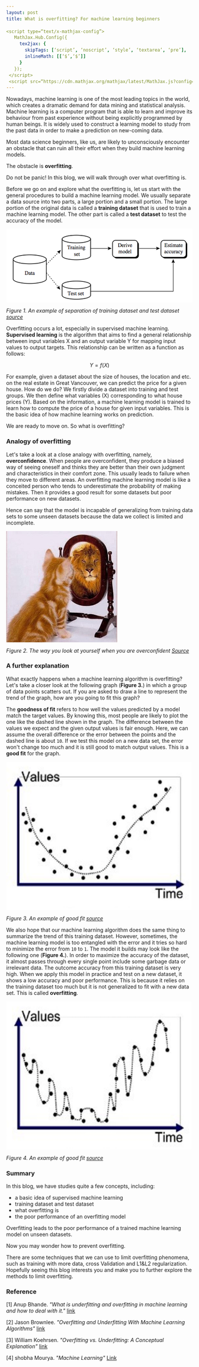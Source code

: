```yaml
---
layout: post
title: What is overfitting? For machine learning beginners

<script type=“text/x-mathjax-config”>
   MathJax.Hub.Config({
     tex2jax: {
       skipTags: [‘script’, ‘noscript’, ‘style’, ‘textarea’, ‘pre’],
       inlineMath: [[‘$’,‘$’]]
     }
   });
 </script>
 <script src=“https://cdn.mathjax.org/mathjax/latest/MathJax.js?config=TeX-AMS-MML_HTMLorMML” type=“text/javascript”></script>
---
```


Nowadays, machine learning is one of the most leading topics in the world, which creates a dramatic demand for data mining and statistical analysis. Machine learning is a computer program that is able to learn and improve its behaviour from past experience without being explicitly programmed by human beings. It is widely used to construct a learning model to study from the past data in order to make a prediction on new-coming data.

Most data science beginners, like us, are likely to unconsciously encounter an obstacle that can ruin all their effort when they build machine learning models.

The obstacle is __overfitting__.

Do not be panic! In this blog, we will walk through over what overfitting is.

Before we go on and explore what the overfitting is, let us start with the general procedures to build a machine learning model. We usually separate a data source into two parts, a large portion and a small portion. The large portion of the original data is called a __training dataset__ that is used to train a machine learning model. The other part is called a __test dataset__ to test the accuracy of the model.

<img src="../images/training-test.png" alt="training and test" align="middle">

*Figure 1. An example of separation of training dataset and test dataset [source](http://www.nosimpler.me/machine-learning/)*

Overfitting occurs a lot, especially in supervised machine learning. __Supervised learning__ is the algorithm that aims to find a general relationship between input variables X and an output variable Y for mapping input values to output targets. This relationship can be written as a function as follows:

$$Y = f(X)$$

For example, given a dataset about the size of houses, the location and etc. on the real estate in Great Vancouver, we can predict the price for a given house. How do we do? We firstly divide a dataset into training and test groups. We then define what variables (X) corresponding to what house prices (Y). Based on the information, a machine learning model is trained to learn how to compute the price of a house for given input variables. This is the basic idea of how machine learning works on prediction.

We are ready to move on. So what is overfitting?

### Analogy of overfitting

Let's take a look at a close analogy with overfitting, namely, __overconfidence__.  When people are overconfident, they produce a biased way of seeing oneself and thinks they are better than their own judgment and characteristics in their comfort zone. This usually leads to failure when they move to different areas. An overfitting machine learning model is like a conceited person who tends to underestimate the probability of making mistakes. Then it provides a good result for some datasets but poor performance on new datasets.

Hence can say that the model is incapable of generalizing from training data sets to some unseen datasets because the data we collect is limited and incomplete.

<img src="../images/overconfidence.png" alt="overconfidence" height="300" width="300" align="middle">

*Figure 2. The way you look at yourself when you are overconfident [Source](https://www.newsbucovina.ro/politica/179990/liderul-om-psd-suceavadan-ioan-cusnir-raspuns-neconventional-la-scrisoarea-deschisa-liderului-sucevean-al-usr/attachment/pisica-care-se-vede-leu)*

### A further explanation

What exactly happens when a machine learning algorithm is overfitting? Let's take a closer look at the following graph (__Figure 3.__) in which a group of data points scatters out. If you are asked to draw a line to represent the trend of the graph, how are you going to fit this graph?

The __goodness of fit__ refers to how well the values predicted by a model match the target values. By knowing this, most people are likely to plot the one like the dashed line shown in the graph. The difference between the values we expect and the given output values is fair enough. Here, we can assume the overall difference or the error between the points and the dashed line is about `10`. If we test this model on a new data set, the error won't change too much and it is still good to match output values. This is a __good fit__ for the graph.


<img src="../images/goodfit.png" alt="goodfit" height="400" width="500" align="middle">

*Figure 3. An example of good fit [source](https://algotrading101.com/blog/1543426/what-is-curve-fitting-overfitting-in-trading-optimization)*

We also hope that our machine learning algorithm does the same thing to summarize the trend of this training dataset. However, sometimes, the machine learning model is too entangled with the error and it tries so hard to minimize the error from `10` to `1`. The model it builds may look like the following one (__Figure 4.__). In order to maximize the accuracy of the dataset, it almost passes through every single point include some garbage data or irrelevant data. The outcome accuracy from this training dataset is very high. When we apply this model in practice and test on a new dataset, it shows a low accuracy and poor performance. This is because it relies on the training dataset too much but it is not generalized to fit with a new data set. This is called __overfitting__.


<img src="../images/overfitting.png" alt="overfitting" height="400" width="500" align="middle">

*Figure 4. An example of good fit [source](https://algotrading101.com/blog/1543426/what-is-curve-fitting-overfitting-in-trading-optimization)*

### Summary

In this blog, we have studies quite a few concepts, including:
  - a basic idea of supervised machine learning
  - training dataset and test dataset
  - what overfitting is
  - the poor performance of an overfitting model

Overfitting leads to the poor performance of a trained machine learning model on unseen datasets.

Now you may wonder how to prevent overfitting.

There are some techniques that we can use to limit overfitting phenomena, such as training with more data, cross Validation and L1&L2 regularization. Hopefully seeing this blog interests you and make you to further explore the methods to limit overfitting.

### Reference
[1] Anup Bhande. *"What is underfitting and overfitting in machine learning and how to deal with it."* [link](https://medium.com/greyatom/what-is-underfitting-and-overfitting-in-machine-learning-and-how-to-deal-with-it-6803a989c76)

[2] Jason Brownlee. *"Overfitting and Underfitting With Machine Learning Algorithms"* [link](https://machinelearningmastery.com/overfitting-and-underfitting-with-machine-learning-algorithms/)

[3] William Koehrsen. *"Overfitting vs. Underfitting: A Conceptual Explanation"* [link](https://towardsdatascience.com/overfitting-vs-underfitting-a-conceptual-explanation-d94ee20ca7f9)

[4] shobha Mourya. *"Machine Learning"* [Link](http://www.nosimpler.me/machine-learning/)
